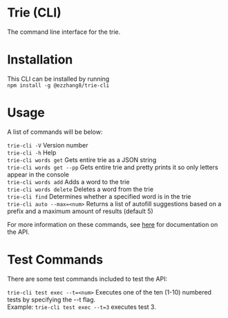 # Trie (CLI)
The command line interface for the trie.

# Installation
This CLI can be installed by running <br>
`npm install -g @ezzhang8/trie-cli`

# Usage
A list of commands will be below:

```trie-cli -V``` Version number <br>
```trie-cli -h``` Help <br>
```trie-cli words get``` Gets entire trie as a JSON string <br>
```trie-cli words get --pp``` Gets entire trie and pretty prints it so only letters appear in the console <br>
```trie-cli words add``` Adds a word to the trie <br>
```trie-cli words delete``` Deletes a word from the trie <br>
```trie-cli find``` Determines whether a specified word is in the trie <br>
```trie-cli auto --max=<num>``` Returns a list of autofill suggestions based on a prefix and a maximum amount of results (default 5)<br>

For more information on these commands, see [here](https://github.com/ezzhang8/Trie/wiki/API-Documentation) for documentation on the API.

# Test Commands
There are some test commands included to test the API:

```trie-cli test exec --t=<num>``` Executes one of the ten (1-10) numbered tests by specifying the --t flag. <br>
Example: ```trie-cli test exec --t=3``` executes test 3.

